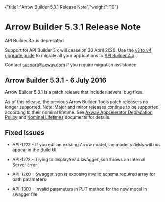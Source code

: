 {"title":"Arrow Builder 5.3.1 Release Note","weight":"10"} 

# Arrow Builder 5.3.1 Release Note

API Builder 3.x is deprecated

Support for API Builder 3.x will cease on 30 April 2020. Use the [v3 to v4 upgrade guide](https://docs.axway.com/bundle/API_Builder_4x_allOS_en/page/api_builder_v3_to_v4_upgrade_guide.html) to migrate all your applications to [API Builder 4.x](https://docs.axway.com/bundle/API_Builder_4x_allOS_en/page/api_builder_getting_started_guide.html).

Contact [support@axway.com](mailto:support@axway.com) if you require migration assistance.

## Arrow Builder 5.3.1 - 6 July 2016

Arrow Builder 5.3.1 is a patch release that includes several bug fixes.

As of this release, the previous Arrow Builder Tools patch release is no longer supported. Note: Major and minor releases continue to be supported according to their nominal lifetime. See [Axway Appcelerator Deprecation Policy](/docs/appc/AMPLIFY_Appcelerator_Services_Overview/Axway_Appcelerator_Deprecation_Policy/) and [Nominal Lifetimes](/docs/appc/AMPLIFY_Appcelerator_Services_Overview/Axway_Appcelerator_Product_Lifecycle/#NominalLifetimes) documents for details.

## Fixed Issues

*   API-1222 - If you edit an existing Arrow model, the model's fields will not appear in the Build UI
    
*   API-1272 - Trying to display/read Swagger.json throws an Internal Server Error
    
*   API-1280 - Swagger.json is exposing invalid schema.required array for path parameters
    
*   API-1300 - Invalid parameters in PUT method for the new model in swagger file